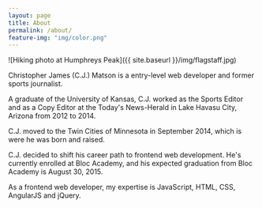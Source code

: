 ```yaml
---
layout: page
title: About
permalink: /about/
feature-img: "img/color.png"
---
```


![Hiking photo at Humphreys Peak]({{ site.baseurl }}/img/flagstaff.jpg)

Christopher James (C.J.) Matson is a entry-level web developer and former sports journalist.

A graduate of the University of Kansas, C.J. worked as the Sports Editor and as a Copy Editor at the Today's News-Herald in Lake Havasu City, Arizona from 2012 to 2014.

C.J. moved to the Twin Cities of Minnesota in September 2014, which is were he was born and raised. 

C.J. decided to shift his career path to frontend web development. He's currently enrolled at Bloc Academy, and his expected graduation from Bloc Academy is August 30, 2015. 

As a frontend web developer, my expertise is JavaScript, HTML, CSS, AngularJS and jQuery.
